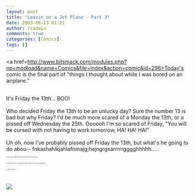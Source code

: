 ```yaml
---
layout: post
title: "Leavin on a Jet Plane - Part 3"
date: 2003-06-13 01:21
author: rcadmin
comments: true
categories: [Comics]
tags: []
---
```

<a href=http://www.bitsmack.com/modules.php?op=modload&name=Comics&file=index&action=comic&id=296>Today's comic</a> is the final part of "things I thought about while I was bored on an airplane."
<br />

<br />
It's Friday the 13th... BOO!
<br />

<br />
Who decided Friday the 13th to be an unlucky day? Sure the number 13 is bad but why Friday? I'd be much more scared of a Monday the 13th, or a pissed off Wednesday the 25th. Oooooh I'm so scared of Friday, <scary voice>"You will be cursed with not having to work tomorrow, HA! HA! HA!"</scary voice> 
<br />

<br />
Uh oh, now I've probably pissed off Friday the 13th, but what's he going to do abou-- fnkashahlkjahlafnmajg;hejngrgsarrrrrgggghhhhh.....
<br />
.....................
<br />
..........................
<br />
......
<br />
<Br><br><!--more--><img src='/wp/wp-content/comics/20030613.gif' alt'' />

